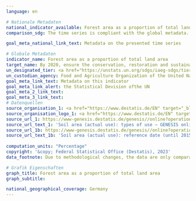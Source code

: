 ```yaml
---
language: en    

# Nationale Metadaten    
national_indicator_available: Forest area as a proportion of total land area    
comparison_sdg: The time series is compliant with the global metadata.    

goal_meta_national_link_text: Metadata on the presented time series    

# Globale Metadaten    
indicator_name: Forest area as a proportion of total land area    
target_name: By 2020, ensure the conservation, restoration and sustainable use of terrestrial and inland freshwater ecosystems and their services, in particular forests, wetlands, mountains and drylands, in line with obligations under international agreements    
un_designated_tier: <a href="https://unstats.un.org/sdgs/iaeg-sdgs/tier-classification/" title="Click here for more information on the UN tier classification." target="_blank" onclick="return confirm_alert('the United Nations Statistics Division','En')>Tier I</a>    
un_custodian_agency: Food and Agriculture Organization of the United Nations (FAO)    
goal_meta_link_text: Metadata on this indicator    
goal_meta_link_alert: the Statistical Devision ofthe UN    
goal_meta_2_link_text:     
goal_meta_3_link_text:         
# Datenquellen
source_organisation_1: <a href="https://www.destatis.de/EN" target="_blank"> Federal Statistical Office (Destatis) </a>
source_organisation_logo_1: <a href="https://www.destatis.de/EN" target="_blank"><img src="https://g205sdgs.github.io/sdg-indicators/public/OrgImgEn/destatis.png" alt="Logo destatis" style="height:60px; width:148px"/></a>
source_url_1: https://www-genesis.destatis.de/genesis//online?operation=table&code=33111-0001&bypass=true&language=en
source_url_text_1: 'Soil area (actual use): types of use – GENESIS online 33111-0001'
source_url_1b: https://www-genesis.destatis.de/genesis//online?operation=table&code=33111-0003&bypass=true&language=en
source_url_text_1b: 'Soil area (actual use): reference date (until 2015-12-31), types of use – GENESIS online 33111-0003'
    
computation_units: "Percentage"    
copyright: '&copy; Federal Statistical Office (Destatis), 2023'    
data_footnote: Due to methodological changes, the data are only comparable to a limited extend. By the end of 2016, the real estate cadastre had been converted to ALKIS. The changeover also introduced a new system of types of use, which has an impact on the comparability of the data over time. The conversion to ALKIS was carried out at different times in the federal states and spanned a total period of nine years.    

# Grafik Eigenschaften    
graph_title: Forest area as a proportion of total land area
graph_subtitle:     

national_geographical_coverage: Germany    
---
```


<span></span>